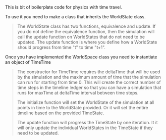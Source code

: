 This is bit of boilerplate code for physics with time travel.

To use it you need to make a class that inherits the WorldState class.
>The WorldState class has two functions, equivalence and update.
>If you do not define the equivalence function, then the simulation will call the update function on WorldStates that do not need to be updated.
>The update function is where you define how a WorldState should progress from time "t" to time "t+1".

Once you have implemented the WorldSpace class you need to instantiate an object of TimeTime
>The constructor for TimeTime requires the deltaTime that will be used by the simulation and the maximum amount of time that the simulation can run for starting from time 0.
>This will create the correct number of time steps in the timeline ledger so that you can have a simulation that runs for maxTime at deltaTime interval between time steps.
>
>The initialize function will set the WorldState of the simulation at all points in time to the WorldState provided. Or it will set the entire timeline based on the provided TimeState.
>
>The update function will progress the TimeState by one iteration. It it will only update the individual WorldStates in the TimeState if they need to be updated.
